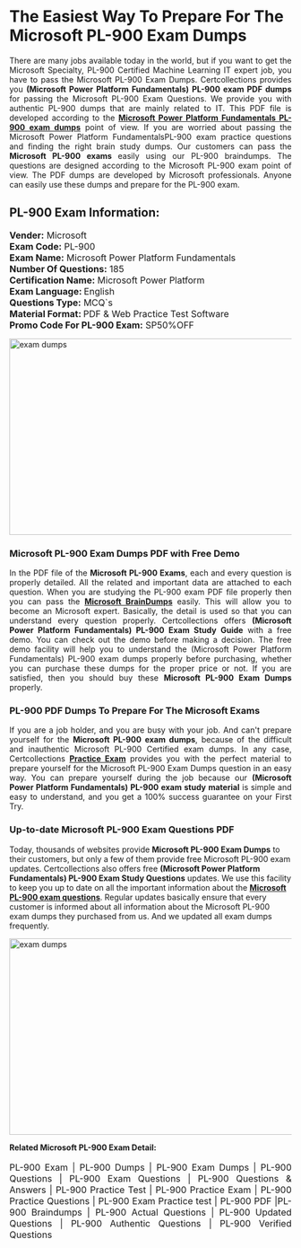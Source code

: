 <h1>The Easiest Way To Prepare For The Microsoft PL-900 Exam Dumps</h1> <p style="text-align:justify">There are many jobs available today in the world, but if you want to get the Microsoft Specialty, PL-900 Certified Machine Learning IT expert job, you have to pass the Microsoft PL-900 Exam Dumps. Certcollections provides you <strong>(Microsoft Power Platform Fundamentals) PL-900 exam PDF dumps</strong> for passing the Microsoft PL-900 Exam Questions. We provide you with authentic PL-900 dumps that are mainly related to IT. This PDF file is developed according to the <a href="https://www.certsofficial.com/microsoft/pl-900-questions"><strong>Microsoft Power Platform Fundamentals PL-900 exam dumps</strong></a> point of view. If you are worried about passing the Microsoft Power Platform FundamentalsPL-900 exam practice questions and finding the right brain study dumps. Our customers can pass the <strong>Microsoft PL-900 exams </strong>easily using our PL-900 braindumps. The questions are designed according to the Microsoft PL-900 exam point of view. The PDF dumps are developed by Microsoft professionals. Anyone can easily use these dumps and prepare for the PL-900 exam.</p> <h2><strong>PL-900 Exam Information:</strong></h2> <p><span style="font-size:16px"><strong>Vender:</strong> Microsoft<br /> <strong>Exam Code:</strong> PL-900<br /> <strong>Exam Name:</strong> Microsoft Power Platform Fundamentals<br /> <strong>Number Of Questions:</strong> 185<br /> <strong>Certification Name:</strong> Microsoft Power Platform<br /> <strong>Exam Language: </strong>English<br /> <strong>Questions Type:</strong> MCQ`s<br /> <strong>Material Format: </strong>PDF & Web Practice Test Software<br /> <strong>Promo Code For PL-900 Exam:</strong> SP50%OFF</span></p> <p><a href="https://www.certsofficial.com/microsoft/pl-900-questions" rel="no-follow"><img alt="exam dumps" src="https://www.certcollections.com/uploads/content/certsofficial.jpg" style="height:350px; width:750px" /></a></p> <h3><strong>Microsoft PL-900 Exam Dumps PDF with Free Demo</strong></h3> <p style="text-align:justify">In the PDF file of the <strong>Microsoft PL-900 Exams</strong>, each and every question is properly detailed. All the related and important data are attached to each question. When you are studying the PL-900 exam PDF file properly then you can pass the <a href="https://www.certsofficial.com/microsoft-dumps"><strong>Microsoft BrainDumps</strong></a> easily. This will allow you to become an Microsoft expert. Basically, the detail is used so that you can understand every question properly. Certcollections offers <strong>(Microsoft Power Platform Fundamentals) PL-900 Exam Study Guide</strong> with a free demo. You can check out the demo before making a decision. The free demo facility will help you to understand the (Microsoft Power Platform Fundamentals) PL-900 exam dumps properly before purchasing, whether you can purchase these dumps for the proper price or not. If you are satisfied, then you should buy these <strong>Microsoft PL-900 Exam Dumps</strong> properly.</p> <h3><strong>PL-900 PDF Dumps To Prepare For The Microsoft Exams</strong></h3> <p style="text-align:justify">If you are a job holder, and you are busy with your job. And can't prepare yourself for the <strong>Microsoft PL-900 exam dumps</strong>, because of the difficult and inauthentic Microsoft PL-900 Certified exam dumps. In any case, Certcollections <strong><a href="https://www.certsofficial.com/">Practice Exam</a></strong> provides you with the perfect material to prepare yourself for the Microsoft PL-900 Exam Dumps question in an easy way. You can prepare yourself during the job because our <strong>(Microsoft Power Platform Fundamentals) PL-900 exam study material</strong> is simple and easy to understand, and you get a 100% success guarantee on your First Try.</p> <h3><strong>Up-to-date Microsoft PL-900 Exam Questions PDF</strong></h3> <p>Today, thousands of websites provide <strong>Microsoft PL-900 Exam Dumps</strong> to their customers, but only a few of them provide free Microsoft PL-900 exam updates. Certcollections also offers free <strong>(Microsoft Power Platform Fundamentals) PL-900 Exam Study Questions</strong> updates. We use this facility to keep you up to date on all the important information about the <a href="https://www.certsofficial.com/microsoft/pl-900-questions"><strong>Microsoft PL-900 exam questions</strong></a>. Regular updates basically ensure that every customer is informed about all information about the Microsoft PL-900 exam dumps they purchased from us. And we updated all exam dumps frequently.</p> <p><a href="https://www.certsofficial.com/microsoft/pl-900-questions"><img alt="exam dumps " src="https://www.certcollections.com/uploads/content/certsofficial2.jpg" style="height:350px; width:750px" /></a></p> <p style="text-align:justify"><span style="font-size:14px"><strong>Related Microsoft PL-900 Exam Detail:</strong></span><br /> <br /> <span style="font-size:16px">PL-900 Exam | PL-900 Dumps | PL-900 Exam Dumps | PL-900 Questions | PL-900 Exam Questions | PL-900 Questions & Answers | PL-900 Practice Test | PL-900 Practice Exam | PL-900 Practice Questions | PL-900 Exam Practice test | PL-900 PDF |PL-900 Braindumps | PL-900 Actual Questions | PL-900 Updated Questions | PL-900 Authentic Questions | PL-900 Verified Questions</span></p>

